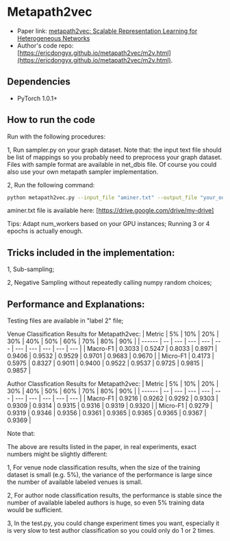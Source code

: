 Metapath2vec
============

- Paper link: [metapath2vec: Scalable Representation Learning for Heterogeneous Networks](https://ericdongyx.github.io/papers/KDD17-dong-chawla-swami-metapath2vec.pdf)
- Author's code repo: [https://ericdongyx.github.io/metapath2vec/m2v.html](https://ericdongyx.github.io/metapath2vec/m2v.html). 

Dependencies
------------
- PyTorch 1.0.1+

How to run the code
-----
Run with the following procedures:

1, Run sampler.py on your graph dataset. Note that: the input text file should be list of mappings so you probably need to preprocess your graph dataset. Files with sample format are available in net_dbis file. Of course you could also use your own metapath sampler implementation.

2, Run the following command:
```bash
python metapath2vec.py --input_file "aminer.txt" --output_file "your_output_file_path"
```
aminer.txt file is available here: [https://drive.google.com/drive/my-drive]

Tips: Adapt num_workers based on your GPU instances; Running 3 or 4 epochs is actually enough. 

Tricks included in the implementation:
-------
1, Sub-sampling;

2, Negative Sampling without repeatedly calling numpy random choices;

Performance and Explanations:
-------
Testing files are available in "label 2" file;

Venue Classification Results for Metapath2vec:
| Metric | 5% | 10% | 20% | 30% | 40% | 50% | 60% | 70% | 80% | 90% |
| ------ | -- | --- | --- | --- | --- | --- | --- | --- | --- | --- |
| Macro-F1  | 0.3033 | 0.5247 | 0.8033 | 0.8971 | 0.9406 | 0.9532 | 0.9529 | 0.9701 | 0.9683 | 0.9670 |
| Micro-F1  | 0.4173 | 0.5975 | 0.8327 | 0.9011 | 0.9400 | 0.9522 | 0.9537 | 0.9725 | 0.9815 | 0.9857 |

Author Classfication Results for Metapath2vec:
| Metric | 5% | 10% | 20% | 30% | 40% | 50% | 60% | 70% | 80% | 90% |
| ------ | -- | --- | --- | --- | --- | --- | --- | --- | --- | --- |
| Macro-F1  | 0.9216 | 0.9262 | 0.9292 | 0.9303 | 0.9309 | 0.9314 | 0.9315 | 0.9316 | 0.9319 | 0.9320 |
| Micro-F1  | 0.9279 | 0.9319 | 0.9346 | 0.9356 | 0.9361 | 0.9365 | 0.9365 | 0.9365 | 0.9367 | 0.9369 |

Note that: 

The above are results listed in the paper, in real experiments, exact numbers might be slightly different:

1, For venue node classification results, when the size of the training dataset is small (e.g. 5%), the variance of the performance is large since the number of available labeled venues is small. 

2, For author node classification results, the performance is stable since the number of available labeled authors is huge, so even 5% training data would be sufficient.

3, In the test.py, you could change experiment times you want, especially it is very slow to test author classification so you could only do 1 or 2 times. 
